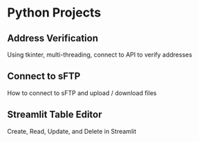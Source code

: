 # Python Projects

## Address Verification
Using tkinter, multi-threading, connect to API to verify addresses

## Connect to sFTP
How to connect to sFTP and upload / download files

## Streamlit Table Editor
Create, Read, Update, and Delete in Streamlit

